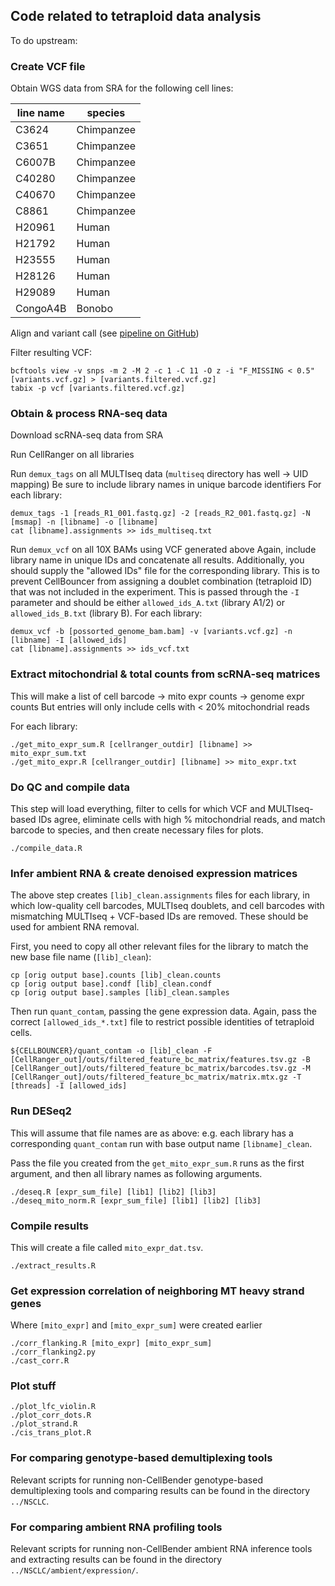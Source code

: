 ## Code related to tetraploid data analysis

To do upstream:

### Create VCF file

Obtain WGS data from SRA for the following cell lines:

| line name | species |
|-----------|--------|
| C3624 | Chimpanzee | 
| C3651 | Chimpanzee | 
| C6007B | Chimpanzee | 
| C40280 | Chimpanzee | 
| C40670 | Chimpanzee | 
| C8861 | Chimpanzee | 
| H20961 | Human | 
| H21792 | Human | 
| H23555 | Human | 
| H28126 | Human | 
| H29089 | Human | 
| CongoA4B | Bonobo |

Align and variant call (see [pipeline on GitHub](https://github.com/nkschaefer/align_pipelines))

Filter resulting VCF: 
```
bcftools view -v snps -m 2 -M 2 -c 1 -C 11 -O z -i "F_MISSING < 0.5" [variants.vcf.gz] > [variants.filtered.vcf.gz]
tabix -p vcf [variants.filtered.vcf.gz]
```

### Obtain & process RNA-seq data

Download scRNA-seq data from SRA

Run CellRanger on all libraries

Run `demux_tags` on all MULTIseq data (`multiseq` directory has well -> UID mapping)
Be sure to include library names in unique barcode identifiers
For each library:
```
demux_tags -1 [reads_R1_001.fastq.gz] -2 [reads_R2_001.fastq.gz] -N [msmap] -n [libname] -o [libname]
cat [libname].assignments >> ids_multiseq.txt 
```

Run `demux_vcf` on all 10X BAMs using VCF generated above
Again, include library name in unique IDs and concatenate all results.
Additionally, you should supply the "allowed IDs" file for the corresponding library. 
This is to prevent CellBouncer from assigning a doublet combination (tetraploid ID) that was
not included in the experiment. This is passed through the `-I` parameter and should be either
`allowed_ids_A.txt` (library A1/2) or `allowed_ids_B.txt` (library B).
For each library:
```
demux_vcf -b [possorted_genome_bam.bam] -v [variants.vcf.gz] -n [libname] -I [allowed_ids]
cat [libname].assignments >> ids_vcf.txt
```

### Extract mitochondrial & total counts from scRNA-seq matrices

This will make a list of cell barcode -> mito expr counts -> genome expr counts
But entries will only include cells with < 20% mitochondrial reads

For each library:
```
./get_mito_expr_sum.R [cellranger_outdir] [libname] >> mito_expr_sum.txt
./get_mito_expr.R [cellranger_outdir] [libname] >> mito_expr.txt
```

### Do QC and compile data

This step will load everything, filter to cells for which VCF and MULTIseq-based IDs agree, eliminate 
cells with high % mitochondrial reads, and match barcode to species, and then create necessary files
for plots.
```
./compile_data.R
```

### Infer ambient RNA & create denoised expression matrices

The above step creates `[lib]_clean.assignments` files for each library, in which low-quality cell barcodes, MULTIseq doublets, and cell barcodes with mismatching MULTIseq + VCF-based IDs are removed. These should be used for ambient RNA removal.

First, you need to copy all other relevant files for the library to match the new base file name (`[lib]_clean`):

```
cp [orig output base].counts [lib]_clean.counts
cp [orig output base].condf [lib]_clean.condf
cp [orig output base].samples [lib]_clean.samples
```

Then run `quant_contam`, passing the gene expression data.
Again, pass the correct `[allowed_ids_*.txt]` file to restrict possible identities of
tetraploid cells.

```
${CELLBOUNCER}/quant_contam -o [lib]_clean -F [CellRanger_out]/outs/filtered_feature_bc_matrix/features.tsv.gz -B [CellRanger_out]/outs/filtered_feature_bc_matrix/barcodes.tsv.gz -M [CellRanger_out]/outs/filtered_feature_bc_matrix/matrix.mtx.gz -T [threads] -I [allowed_ids]
```

### Run DESeq2

This will assume that file names are as above: e.g. each library has a corresponding `quant_contam` run with base output name `[libname]_clean`.

Pass the file you created from the `get_mito_expr_sum.R` runs as the first argument, and then all library names
as following arguments.

```
./deseq.R [expr_sum_file] [lib1] [lib2] [lib3]
./deseq_mito_norm.R [expr_sum_file] [lib1] [lib2] [lib3]
```

### Compile results

This will create a file called `mito_expr_dat.tsv`.

```
./extract_results.R
```

### Get expression correlation of neighboring MT heavy strand genes

Where `[mito_expr]` and `[mito_expr_sum]` were created earlier

```
./corr_flanking.R [mito_expr] [mito_expr_sum]
./corr_flanking2.py
./cast_corr.R
```

### Plot stuff

```
./plot_lfc_violin.R
./plot_corr_dots.R
./plot_strand.R
./cis_trans_plot.R
```

### For comparing genotype-based demultiplexing tools

Relevant scripts for running non-CellBender genotype-based demultiplexing tools and comparing results can be found in the directory `../NSCLC`.

### For comparing ambient RNA profiling tools

Relevant scripts for running non-CellBender ambient RNA inference tools and extracting results can be found in the directory `../NSCLC/ambient/expression/`.
